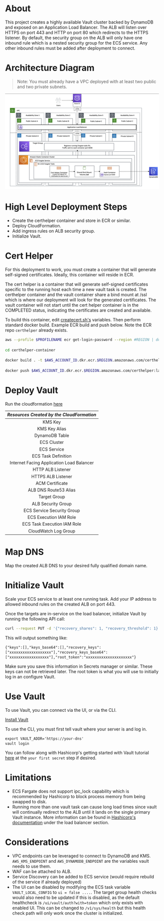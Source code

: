 # About

This project creates a highly available Vault cluster backed by DynamoDB and exposed on an Application Load Balancer.
The ALB will listen over HTTPS on port 443 and HTTP on port 80 which redirects to the HTTPS listener. By default, the security group on the ALB will only have one inbound rule which is a nested security group for the ECS service. Any other inbound rules must be added after deployment to connect.

# Architecture Diagram

> Note: You must already have a VPC deployed with at least two public and two private subnets.

![vault](./media/vault-arch-diagram.png)

# High Level Deployment Steps

- Create the certhelper container and store in ECR or similar.
- Deploy CloudFormation.
- Add ingress rules on ALB security group.
- Initialize Vault.

# Cert Helper

For this deployment to work, you must create a container that will generate self-signed certificates. Ideally, this container will reside in ECR.

The cert helper is a container that will generate self-signed certificates specific to the running host each time a new vault task is created. The certhelper container and the vault container share a bind mount at /ssl which is where our deployment will look for the generated certificates. The vault container will not start until the cert helper container is in the COMPLETED status, indicating the certificates are created and available.

To build this container, edit [createcert.sh's](./certhelper-container/createcert.sh) variables. Then perform standard docker build. Example ECR build and push below. Note the ECR repo `certhelper` already exists.

```bash
aws --profile $PROFILENAME ecr get-login-password --region #REGION | docker login --username AWS --password-stdin $AWS_ACCOUNT_ID.dkr.ecr.$REGION.amazonaws.com

cd certhelper-container

docker build . -t $AWS_ACCOUNT_ID.dkr.ecr.$REGION.amazonaws.com/certhelper:latest

docker push $AWS_ACCOUNT_ID.dkr.ecr.$REGION.amazonaws.com/certhelper:latest
```

# Deploy Vault

Run the cloudformation [here](./cloudformation/vault.json)

| _Resources Created by the CloudFormation_ |
| :---------------------------------------: |
|                  KMS Key                  |
|               KMS Key Alias               |
|              DynamoDB Table               |
|                ECS Cluster                |
|                ECS Service                |
|            ECS Task Definition            |
| Internet Facing Application Load Balancer |
|             HTTP ALB Listener             |
|            HTTPS ALB Listener             |
|              ACM Certificate              |
|           ALB DNS Route53 Alias           |
|               Target Group                |
|            ALB Security Group             |
|        ECS Service Security Group         |
|          ECS Execution IAM Role           |
|        ECS Task Execution IAM Role        |
|           CloudWatch Log Group            |

# Map DNS

Map the created ALB DNS to your desired fully qualified domain name.

# Initialize Vault

Scale your ECS service to at least one running task. Add your IP address to allowed inbound rules on the created ALB on port 443.

Once the targets are in-service on the load balancer, initialize Vault by running the following API call:

```bash
curl --request PUT -d '{"recovery_shares": 1, "recovery_threshold": 1}' https://YOUR-DNS-NAME/v1/sys/init
```

This will output something like:

```
{"keys":[],"keys_base64":[],"recovery_keys":["xxxxxxxxxxxxxxxxxxx"],"recovery_keys_base64":["xxxxxxxxxxxxxxxxxx"],"root_token":"xxxxxxxxxxxxxxxxxxxxx"}
```

Make sure you save this information in Secrets manager or similar. These keys can not be retrieved later. The root token is what you will use to initially log in an configure Vault.

# Use Vault

To use Vault, you can connect via the UI, or via the CLI.

[Install Vault](https://www.vaultproject.io/docs/install)

To use the CLI, you must first tell vault where your server is and log in.

```
export VAULT_ADDR='https://your-dns'
vault login
```

You can follow along with Hashicorp's getting started with Vault tutorial [here](https://learn.hashicorp.com/collections/vault/getting-started) at the `your first secret` step if desired.

# Limitations

- ECS Fargate does not support ipc_lock capability which is recommended by Hashicorp to block process memory from being swapped to disk.
- Running more than one vault task can cause long load times since vault will continually redirect to the ALB until it lands on the single primary Vault instance. More information can be found in [Hashicorp's documentation](https://www.vaultproject.io/docs/concepts/ha) under the load balancer section.

# Considerations

- VPC endpoints can be leveraged to connect to DynamoDB and KMS. `AWS_KMS_ENDPOINT` and `AWS_DYNAMODB_ENDPOINT` are the variables vault needs to use them.
- WAF can be attached to ALB.
- Service Discovery can be added to ECS service (would require rebuild of the service if already deployed)
- The UI can be disabled by modifying the ECS task variable `VAULT_LOCAL_CONFIG` to `ui = false ....`. The target group health checks would also need to be updated if this is disabled, as the default healthcheck is `/ui/vault/auth?with=token` which only exists with enabled UI. This can be changed to `/v1/sys/health` but this health check path will only work once the cluster is initialized.

